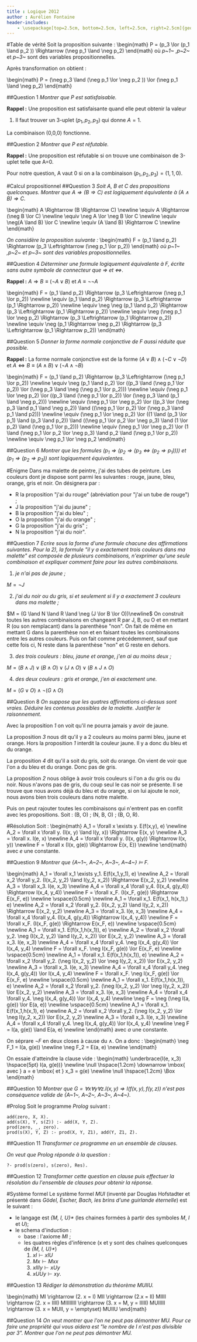 ```yaml
---
title : Logique 2012
author : Aurélien Fontaine
header-includes:
    - \usepackage[top=2.5cm, bottom=2.5cm, left=2.5cm, right=2.5cm]{geometry}
---
```

#Table de vérité
Soit la proposition suivante :
\begin{math}
P = (p_3 \lor (p_1 \land p_2 )) \Rightarrow (\neg p_1 \land \neg p_2)
\end{math}
où *p~1~* ,*p~2~* et *p~3~* sont des variables propositionnelles.

Après transformation on obtient :

\begin{math}
P = (\neg p_3 \land (\neg p_1 \lor \neg p_2 )) \lor (\neg p_1 \land \neg p_2)
\end{math}

##Question 1
*Montrer que P est satisfaisable.*

**Rappel :** Une proposition est satisfaisante quand elle peut obtenir la valeur
1. Il faut trouver un 3-uplet $(p_1,p_2,p_3)$ qui donne $A=1$.

La combinaison (0,0,0) fonctionne.

##Question 2
*Montrer que P est réfutable.*

**Rappel :** Une proposition est réfutable si on trouve une combinaison de
3-uplet telle que A=0.

Pour notre question, A vaut 0 si on a la combinaison $(p_1,p_2,p_3)=(1,1,0)$.

#Calcul propositionnel
##Question 3
*Soit A, B et C des propositions quelconques. Montrer que $A \Rightarrow
(B \Rightarrow C)$ est logiquement équivalente à $(A \land B) \Rightarrow C$.*

\begin{math}
A \Rightarrow (B \Rightarrow C) \newline
\equiv A \Rightarrow (\neg B \lor C) \newline
\equiv \neg A \lor \neg B \lor C \newline
\equiv \neg(A \land B) \lor C \newline
\equiv (A \land B) \Rightarrow C \newline
\end{math}

*On considère la proposition suivante :*
\begin{math}
F = (p_1 \land p_2) \Rightarrow (p_3 \Leftrightarrow (\neg p_1 \lor p_2))
\end{math}
*où p~1~ ,p~2~ et p~3~ sont des variables propositionnelles.*

##Question 4
*Déterminer une formule logiquement équivalente à *F*, écrite sans autre symbole
de connecteur que $\Rightarrow$ et $\Leftrightarrow$.*

**Rappel :** $A \Rightarrow B \equiv (\neg A \lor B)$ et $A \equiv \neg \neg A$

\begin{math}
F = (p_1 \land p_2) \Rightarrow (p_3 \Leftrightarrow (\neg p_1 \lor p_2))
\newline
\equiv (p_1 \land p_2) \Rightarrow (p_3 \Leftrightarrow (p_1 \Rightarrow p_2))
\newline
\equiv \neg \neg (p_1 \land p_2) \Rightarrow (p_3 \Leftrightarrow
(p_1 \Rightarrow p_2))
\newline
\equiv \neg (\neg p_1 \lor \neg p_2) \Rightarrow (p_3 \Leftrightarrow
(p_1 \Rightarrow p_2))
\newline
\equiv \neg (p_1 \Rightarrow \neg p_2) \Rightarrow (p_3 \Leftrightarrow
(p_1 \Rightarrow p_2))
\end{math}

##Question 5
*Donner la forme normale conjonctive de F aussi réduite que possible.*

**Rappel :** La forme normale conjonctive est de la forme $(A \lor B) \land
(\neg C \lor \neg D)$ et $A \Leftrightarrow B \equiv (A \land B) \lor (\neg A
\land \neg B)$

\begin{math}
F = (p_1 \land p_2) \Rightarrow (p_3 \Leftrightarrow (\neg p_1 \lor p_2))
\newline
\equiv \neg (p_1 \land p_2) \lor ((p_3 \land (\neg p_1 \lor p_2))
\lor (\neg p_3 \land \neg (\neg p_1 \lor p_2)))
\newline
\equiv (\neg p_1 \lor \neg p_2) \lor ((p_3 \land (\neg p_1 \lor p_2))
\lor (\neg p_3 \land (p_1 \land \neg p_2)))
\newline
\equiv (\neg p_1 \lor \neg p_2) \lor ((p_3 \lor (\neg p_3 \land p_1 \land \neg
p_2)) \land ((\neg p_1 \lor p_2) \lor (\neg p_3 \land p_1 \land p2)))
\newline
\equiv (\neg p_1 \lor \neg p_2) \lor ((1 \land (p_3 \lor p_1) \land (p_3 \land
p_2)) \land ((\neg p_1 \lor p_2 \lor \neg p_3) \land (1 \lor p_2) \land (\neg
p_1 \lor p_2)))
\newline
\equiv (\neg p_1 \lor \neg p_2) \lor (1 \land (\neg p_1 \lor p_2 \lor \neg p_3)
\land p_2 \land (\neg p_1 \lor p_2))
\newline
\equiv \neg p_1 \lor \neg p_2
\end{math}

##Question 6
*Montrer que les formules $(p_1 \Rightarrow (p_2 \Rightarrow (p_3 \Leftrightarrow
(p_2 \Rightarrow p_1))))$ et $(p_1 \Rightarrow (p_2 \Rightarrow p_3))$ sont
logiquement équivalentes.*

#Enigme
Dans ma malette de peintre, j'ai des tubes de peinture. Les couleurs dont je
dispose sont parmi les suivantes : rouge, jaune, bleu, orange, gris et noir. On
désignera par :

- R la proposition "j'ai du rouge" (abréviation pour "j'ai un tube de rouge") ;
- J la proposition "j'ai du jaune" ;
- B la proposition "j'ai du bleu" ;
- O la proposition "j'ai du orange" ;
- G la proposition "j'ai du gris" ;
- N la proposition "j'ai du noir".

##Question 7
*Ecrire sous la forme d'une formule chacune des affirmations suivantes. Pour la
2), la formule "il y a exactement trois couleurs dans ma malette" est composée
de plusieurs combinaisons, n'exprimer qu'une seule combinaison et expliquer
comment faire pour les autres combinaisons.*

1. *je n'ai pas de jaune ;*

$M = \neg J$

2. *j'ai du noir ou du gris, si et seulement si il y a exactement 3 couleurs
dans ma malette ;*

$M = (G \land N \land R \land \neg (J \lor B \lor O))\newline$
On construit toutes les autres combinaisons en changeant R par J, B, ou O et en
mettant R (ou son remplacant) dans la parenthèse "non".
On fait de même en mettant G dans la parenthèse non et en faisant toutes
les combinaisons entre les autres couleurs. Puis on fait comme précédemment,
sauf que cette fois ci, N reste dans la parenthèse "non" et G reste en dehors.

3. *des trois couleurs : bleu, jaune et orange, j'en ai au moins deux ;*

$M = (B \land J) \lor (B \land O) \lor (J \land O) \lor (B \land J \land O)$

4. *des deux couleurs : gris et orange, j'en ai exactement une.*

$M = (G \lor O) \land \neg (G \land O)$

##Question 8
*On suppose que les quatres affirmations ci-dessus sont vraies. Déduire les
contenus possibles de la malette. Justifier le raisonnement.*

Avec la proposition *1* on voit qu'il ne pourra jamais y avoir de jaune.

La proposition *3* nous dit qu'il y a 2 couleurs au moins parmi bleu, jaune et
orange. Hors la proposition *1* interdit la couleur jaune. Il y a donc du bleu
et du orange.

La proposition *4* dit qu'il a soit du gris, soit du orange. On vient de voir
que l'on a du bleu et du orange. Donc pas de gris.

La proposition *2* nous oblige à avoir trois couleurs si l'on a du gris ou du
noir. Nous n'avons pas de gris, du coup seul le cas noir se présente. Il se
trouve que nous avons déjà du bleu et du orange, si on lui ajoute le noir,
nous avons bien trois couleurs dans notre malette.

Puis on peut rajouter toutes les combinaisons qui n'entrent pas en conflit avec
les propositions. Soit :
(B, O) ; (N, B, O) ; (B, O, R).

#Résolution
Soit :
\begin{math}
A_1 = \forall x \exists y. E(f(x,y), e) \newline
A_2 = \forall x \forall y. (I(x, y) \land I(y, x)) \Rightarrow E(x, y) \newline
A_3 = \forall x. I(e, x) \newline
A_4 = \forall x \forall y. (I(x, g(y)) \Rightarrow I(x, y)) \newline
F = \forall x (I(x, g(e)) \Rightarrow E(x, E)) \newline
\end{math}
avec *e* une constante.

##Question 9
*Montrer que {A~1~, A~2~, A~3~, A~4~} $\models$ F.*

\begin{math}
A_1 = \forall x_1 \exists y_1. E(f(x_1,y_1), e) \newline
A_2 = \forall x_2 \forall y_2. (I(x_2, y_2) \land I(y_2, x_2)) \Rightarrow
E(x_2, y_2) \newline
A_3 = \forall x_3. I(e, x_3) \newline
A_4 = \forall x_4 \forall y_4. (I(x_4, g(y_4)) \Rightarrow I(x_4, y_4)) \newline
F = \forall x_F. (I(x_F, g(e)) \Rightarrow E(x_F, e)) \newline
\vspace{0.5cm} \newline
A_1 = \forall x_1. E(f(x_1, h(x_1),) e) \newline
A_2 = \forall x_2 \forall y_2. (I(x_2, y_2) \land I(y_2, x_2)) \Rightarrow
E(x_2, y_2) \newline
A_3 = \forall x_3. I(e, x_3) \newline
A_4 = \forall x_4 \forall y_4. (I(x_4, g(y_4)) \Rightarrow I(x_4, y_4)) \newline
F = \forall x_F. (I(x_F, g(e)) \Rightarrow E(x_F, e)) \newline
\vspace{0.5cm} \newline
A_1 = \forall x_1. E(f(x_1,h(x_1)), e) \newline
A_2 = \forall x_2 \forall y_2. \neg (I(x_2, y_2) \land I(y_2, x_2)) \lor
E(x_2, y_2) \newline
A_3 = \forall x_3. I(e, x_3) \newline
A_4 = \forall x_4 \forall y_4. \neg I(x_4, g(y_4)) \lor I(x_4, y_4) \newline
F = \forall x_F. \neg I(x_F, g(e)) \lor E(x_F, e) \newline
\vspace{0.5cm} \newline
A_1 = \forall x_1. E(f(x_1,h(x_1)), e) \newline
A_2 = \forall x_2 \forall y_2. (\neg I(x_2, y_2) \lor \neg I(y_2, x_2)) \lor
E(x_2, y_2) \newline
A_3 = \forall x_3. I(e, x_3) \newline
A_4 = \forall x_4 \forall y_4. \neg I(x_4, g(y_4)) \lor I(x_4, y_4) \newline
F = \forall x_F. \neg I(x_F, g(e)) \lor E(x_F, e) \newline
\vspace{0.5cm} \newline
A_1 = \forall x_1. E(f(x_1,h(x_1)), e) \newline
A_2 = \forall x_2 \forall y_2. (\neg I(x_2, y_2) \lor \neg I(y_2, x_2)) \lor
E(x_2, y_2) \newline
A_3 = \forall x_3. I(e, x_3) \newline
A_4 = \forall x_4 \forall y_4. \neg I(x_4, g(y_4)) \lor I(x_4, y_4) \newline
\neg F = \neg (\neg I(a, g(e)) \lor E(a, e)) \newline
\vspace{0.5cm} \newline
A_1 = \forall x_1. E(f(x_1,h(x_1), e) \newline
A_2 = \forall x_2 \forall y_2. (\neg I(x_2, y_2) \lor \neg I(y_2, x_2)) \lor
E(x_2, y_2) \newline
A_3 = \forall x_3. I(e, x_3) \newline
A_4 = \forall x_4 \forall y_4. \neg I(x_4, g(y_4)) \lor I(x_4, y_4) \newline
\neg F = I(a, g(e)) \land E(a, e) \newline
\end{math}
avec *a* une constante.

On séprare $\neg F$ en deux closes à cause du $\land$. On a donc :
\begin{math}
\neg F_1 = I(a, g(e)) \newline
\neg F_2 = E(a, e) \newline
\end{math}

On essaie d'atteindre la clause vide :
\begin{math}
\underbrace{I(e, x_3) \hspace{5pt} I(a, g(e))} \newline
\null \hspace{1.2cm} \downarrow \mbox{ avec } a = e \mbox{ et } x_3 = g(e) \newline
\null \hspace{1.2cm} \Box
\end{math}

##Question 10
*Montrer que $G = \forall x \forall y \forall z. I(x,y) \Rightarrow I(f(x, y),
f(y, z))$ n'est pas conséquence valide de {A~1~, A~2~, A~3~, A~4~}.*

#Prolog
Soit le programme *Prolog* suivant :

~~~~ {#mycode .prolog .numberLines}
add(zero, X, X).
add(s(X), Y, s(Z)) :- add(X, Y, Z).
prod(zero, _, zero).
prod(s(X), Y, Z) :- prod(X, Y, Z1), add(Y, Z1, Z).
~~~~

##Question 11
*Transformer ce programme en un ensemble de clauses.*

*On veut que Prolog réponde à la question :*

~~~~ {#mycode .prolog .numberLines}
?- prod(s(zero), s(zero), Res).
~~~~

##Question 12
*Transformer cette question en clause puis effectuer la résolution du l'ensemble
de clauses pour obtenir la réponse.*

#Système formel
Le système formel *MUI* (inventé par Douglas Hofstadter et présenté dans *Gödel,
Escher, Bach, les brins d'une guirlande éternelle*) est le suivant :

- le langage est *{M, I, U}\** (les chaines formées à partir des symboles *M*,
*I* et *U*);
- le schema d'induction :
    - base : l'axiome *MI* ;
    - les quatres règles d'inférence (x et y sont des chaînes quelconques de
*{M, I, U}\**)
        1. $xI \vdash xIU$
        2. $Mx \vdash Mxx$
        3. $xIIIy \vdash xUy$
        4. $xUUy \vdash xy$.

##Question 13
*Rédiger la démonstration du théorème MUIIU.*

\begin{math}
MI \rightarrow (2. x = I) MII \rightarrow (2.x = II) MIIII \rightarrow
(2. x = IIII) MIIIIIIII \rightarrow (3. x = M, y = IIIII) MUIIIII
\rightarrow (3. x = MUII, y = \emptyset) MUIIU
\end{math}

##Question 14
*On veut montrer que l'on ne peut pas démontrer MU. Pour ce faire une propriété
qui vous aidera est "le nombre de I n'est pas divisible par 3". Montrer que l'on
ne peut pas démontrer MU.*
